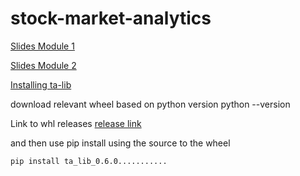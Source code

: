 # stock-market-analytics

[Slides Module 1](https://docs.google.com/presentation/d/e/2PACX-1vR_vfIYCpGhgsR_jef9uo5YdKbg68LGO6pZR5kRSrxDTHNRujKgPb7r9K1U1SM9yOFJlC7OoDAAjKHG/pub?start=false&loop=false&delayms=10000&slide=id.p)

[Slides Module 2](https://docs.google.com/presentation/d/e/2PACX-1vT5q3cUtbQjFwe8oPzhbBbMQUmVpfkjQmJvrGsMwEcdUVHpyu2eaI9aKJu_1xcgSsloG2hthp-dNHZ8/pub?start=false&loop=false&delayms=10000&slide=id.p)

[Installing ta-lib](https://blog.quantinsti.com/install-ta-lib-python/)

download relevant wheel based on python version python --version

Link to whl releases [release link](https://github.com/cgohlke/talib-build/releases)

and then use pip install using the source to the wheel




```
pip install ta_lib_0.6.0...........
```


